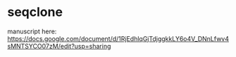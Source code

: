 # seqclone

manuscript here:
https://docs.google.com/document/d/1RjEdhlqGjTdjggkkLY6o4V_DNnLfwv4sMNTSYCO07zM/edit?usp=sharing



